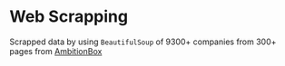 # Web Scrapping
Scrapped data by using `BeautifulSoup` of 9300+ companies from 300+ pages from [AmbitionBox](www.ambitionbox.com)

